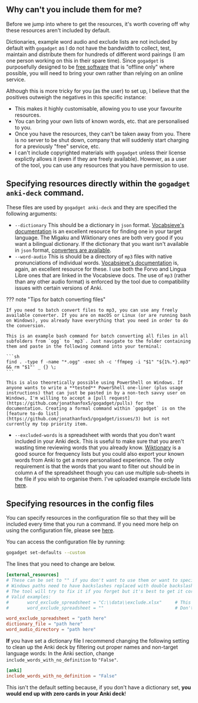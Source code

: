 <!-- Copyright: © 2024 Jonathan Fox
License: GNU AGPL, version 3 or later; http://www.gnu.org/licenses/agpl.html
Full source code: https://github.com/jonathanfox5/gogadget -->

## Why can't you include them for me?

Before we jump into where to get the resources, it's worth covering off why these resources aren't included by default.

Dictionaries, example word audio and exclude lists are not included by default with `gogadget` as I do not have the bandwidth to collect, test, maintain and distribute them for hundreds of different word pairings (I am one person working on this in their spare time). Since `gogadget` is purposefully designed to be [free software](../index.md/#why-is-gogadget-free) that is "offline only" where possible, you will need to bring your own rather than relying on an online service.

Although this is more tricky for you (as the user) to set up, I believe that the positives outweigh the negatives in this specific instance:

- This makes it highly customisable, allowing you to use your favourite resources.
- You can bring your own lists of known words, etc. that are personalised to you.
- Once you have the resources, they can't be taken away from you. There is no server to be shut down, company that will suddenly start charging for a previously "free" service, etc.
- I can't include copyrighted materials with `gogadget` unless their license explictly allows it (even if they are freely available). However, as a user of the tool, you can use any resources that you have permission to use.

## Specifying resources directly within the `gogadget anki-deck` command.

These files are used by `gogadget anki-deck` and they are specified the following arguments:

- `--dictionary` This should be a dictionary in `json` format. [Vocabsieve's documentation](https://docs.freelanguagetools.org/resources.html) is an excellent resource for finding one in your target language. The Migaku and Wiktionary ones are both very good if you want a bilingual dictionary. If the dictionary that you want isn't available in `json` format, [converters are available](https://duckduckgo.com/?q=stardict+to+json+converter).
- `--word-audio` This is should be a directory of `mp3` files with native pronunciations of individual words. [Vocabsieve's documentation](https://docs.freelanguagetools.org/resources.html) is, again, an excellent resource for these. I use both the Forvo and Lingua Libre ones that are linked in the Vocabsieve docs. The use of `mp3` (rather than any other audio format) is enforced by the tool due to compatibility issues with certain versions of Anki.

??? note "Tips for batch converting files"

    If you need to batch convert files to mp3, you can use any freely available converter. If you are on macOS or Linux (or are running bash on Windows), you already have everything that you need in order to do the conversion.

    This is an example bash command for batch converting all files in all subfolders from `ogg` to `mp3`. Just navigate to the folder containing them and paste in the following command into your terminal:

    ```sh
    find . -type f -name "*.ogg" -exec sh -c 'ffmpeg -i "$1" "${1%.*}.mp3" && rm "$1"' _ {} \;
    ```

    This is also theoretically possible using PowerShell on Windows. If anyone wants to write a **tested** PowerShell one-liner (plus usage instructions) that can just be pasted in by a non-tech savvy user on Windows, I'm willing to accept a [pull request](https://github.com/jonathanfox5/gogadget/pulls) for the documentation. Creating a formal command within `gogadget` is on the [feature to-do list](https://github.com/jonathanfox5/gogadget/issues/3) but is not currently my top priority item.

- `--excluded-words` is a spreadsheet with words that you don't want included in your Anki deck. This is useful to make sure that you aren't wasting time reviewing words that you already know. [Wiktionary](https://en.wiktionary.org/wiki/Wiktionary:Frequency_lists) is a good source for frequency lists but you could also export your known words from Anki to get a more personalised experience. The only requirement is that the words that you want to filter out should be in column `A` of the spreadsheet though you can use multiple sub-sheets in the file if you wish to organise them. I've uploaded example exclude lists [here](https://github.com/jonathanfox5/gogadget/tree/main/examples/exclude_lists/).

## Specifying resources in the config files

You can specify resources in the configuration file so that they will be included every time that you run a command. If you need more help on using the configuration file, please see [here](../reference/default_settings.md).

You can access the configuration file by running:

```sh
gogadget set-defaults --custom
```

The lines that you need to change are below.

```toml
[external_resources]
# These can be set to "" if you don't want to use them or want to specify them every time.
# Windows paths need to have backslashes replaced with double backslashes, see [instructions] at the top of this file.
# The tool will try to fix it if you forget but it's best to get it correct to begin with!
# Valid examples:
#       word_exclude_spreadsheet = "C:\\data\\exclude.xlsx"     # This will load a specific spreadsheet
#       word_exclude_spreadsheet = ""                           # Don't use an exclude spreadsheet or only use when specified in the command

word_exclude_spreadsheet = "path here"
dictionary_file = "path here"
word_audio_directory = "path here"
```

**If** you have set a dictionary file I recommend changing the following setting to clean up the Anki deck by filtering out proper names and non-target language words: In the Anki section, change `include_words_with_no_definition` to `"False"`.

```toml
[anki]
include_words_with_no_definition = "False"
```

This isn't the default setting because, if you don't have a dictionary set, **you would end up with zero cards in your Anki deck**!
